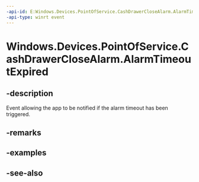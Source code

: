 ----api-id: E:Windows.Devices.PointOfService.CashDrawerCloseAlarm.AlarmTimeoutExpired
-api-type: winrt event
---<!-- Event syntaxpublic event Windows.Foundation.TypedEventHandler AlarmTimeoutExpired<Windows.Devices.PointOfService.CashDrawerCloseAlarm,  object>--># Windows.Devices.PointOfService.CashDrawerCloseAlarm.AlarmTimeoutExpired## -descriptionEvent allowing the app to be notified if the alarm timeout has been triggered.## -remarks## -examples## -see-also